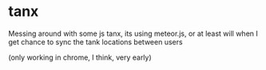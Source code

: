 tanx
====

Messing around with some js tanx, its using meteor.js, or at least will when I get chance to sync the tank locations between users

(only working in chrome, I think, very early)
